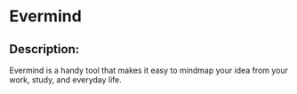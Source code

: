# Evermind

## Description:

Evermind is a handy tool that makes it easy to mindmap your idea from your work, study, and everyday life.